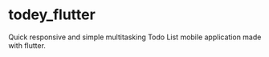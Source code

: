 # todey_flutter
Quick responsive and simple multitasking Todo List mobile application made with flutter.
